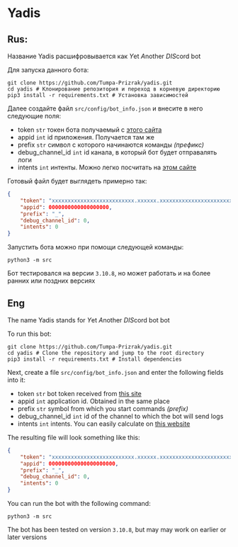 # Yadis

## Rus:
Название Yadis расшифровывается как *Y*et *A*nother *DIS*cord bot<br>

Для запуска данного бота:
```shell
git clone https://github.com/Tumpa-Prizrak/yadis.git
cd yadis # Клонирование репозитория и переход в корневую директорию
pip3 install -r requirements.txt # Установка зависимостей
```
Далее создайте файл `src/config/bot_info.json` и внесите в него следующие поля:
- token `str` токен бота получаемый с [этого сайта](https://discord.com/developers/applications)
- appid `int` id приложения. Получается там же
- prefix `str` символ с которого начинаются команды *(префикс)*
- debug_channel_id `int` id канала, в который бот будет отправалять логи
- intents `int` интенты. Можно легко посчитать на [этом сайте](https://discord-intents-calculator.vercel.app)

Готовый файл будет выглядеть примерно так:
```json
{
    "token": "xxxxxxxxxxxxxxxxxxxxxxxxxx.xxxxxx.xxxxxxxxxxxxxxxxxxxxxxxxxxxxxxxxxxxxxx",
    "appid": 0000000000000000000,
    "prefix": "_",
    "debug_channel_id": 0,
    "intents": 0
}
```

Запустить бота можно при помощи следующей команды:
```shell
python3 -m src
```
Бот тестировался на версии `3.10.8`, но может 
работать и на более ранних или поздних версиях

## Eng
The name Yadis stands for *Y*et *A*nother *DIS*cord bot bot<br>

To run this bot:
```shell
git clone https://github.com/Tumpa-Prizrak/yadis.git
cd yadis # Clone the repository and jump to the root directory
pip3 install -r requirements.txt # Install dependencies
```
Next, create a file `src/config/bot_info.json` and enter the following fields into it:
- token `str` bot token received from [this site](https://discord.com/developers/applications)
- appid `int` application id. Obtained in the same place
- prefix `str` symbol from which you start commands *(prefix)*
- debug_channel_id `int` id of the channel to which the bot will send logs
- intents `int` intents. You can easily calculate on [this website](https://discord-intents-calculator.vercel.app)

The resulting file will look something like this:
```json
{
    "token": "xxxxxxxxxxxxxxxxxxxxxxxxxx.xxxxxx.xxxxxxxxxxxxxxxxxxxxxxxxxxxxxxxxxxxxxx",
    "appid": 000000000000000000000,
    "prefix": "_",
    "debug_channel_id": 0,
    "intents": 0
}
```

You can run the bot with the following command:
```shell
python3 -m src
```
The bot has been tested on version ``3.10.8``, but may 
may work on earlier or later versions
